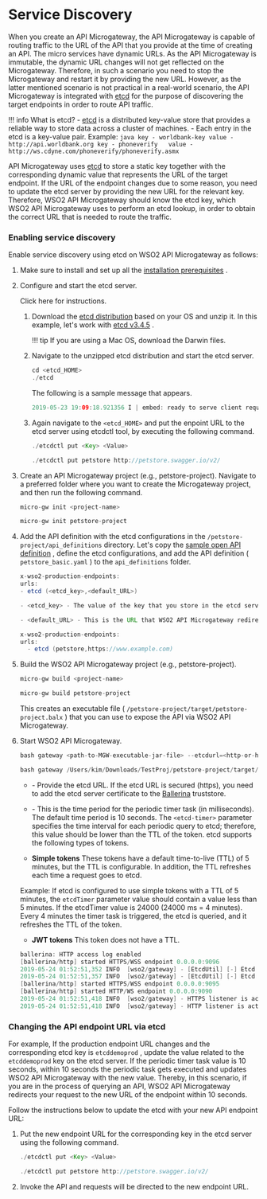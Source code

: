 # Service Discovery

When you create an API Microgateway, the API Microgateway is capable of routing traffic to the URL of the API that you provide at the time of creating an API. The micro services have dynamic URLs. As the API Microgateway is immutable, the dynamic URL changes will not get reflected on the Microgateway. Therefore, in such a scenario you need to stop the Microgateway and restart it by providing the new URL. However, as the latter mentioned scenario is not practical in a real-world scenario, the API Microgateway is integrated with [etcd](https://github.com/etcd-io/etcd) for the purpose of discovering the target endpoints in order to route API traffic.

!!! info
    What is etcd?
    -   [etcd](https://github.com/etcd-io/etcd) is a distributed key-value store that provides a reliable way to store data across a cluster of machines.
    -   Each entry in the etcd is a key-value pair.
    Example:
    ``` java
    key - worldbank-key
    value - http://api.worldbank.org
    key - phoneverify  
    value - http://ws.cdyne.com/phoneverify/phoneverify.asmx
    ```

API Microgateway uses [etcd](https://github.com/etcd-io/etcd) to store a static key together with the corresponding dynamic value that represents the URL of the target endpoint. If the URL of the endpoint changes due to some reason, you need to update the etcd server by providing the new URL for the relevant key. Therefore, WSO2 API Microgateway should know the etcd key, which WSO2 API Microgateway uses to perform an etcd lookup, in order to obtain the correct URL that is needed to route the traffic.

### Enabling service discovery

Enable service discovery using etcd on WSO2 API Microgateway as follows:

1.  Make sure to install and set up all the [installation prerequisites]({{base_path}}/install-and-setup/install-on-vm/) .
2.  Configure and start the etcd server.

    Click here for instructions.

    1.  Download the [etcd distribution](https://github.com/etcd-io/etcd/releases) based on your OS and unzip it.
        In this example, let's work with [etcd v3.4.5](https://github.com/etcd-io/etcd/releases/tag/v3.4.5) .

        !!! tip
            If you are using a Mac OS, download the Darwin files.

    2.  Navigate to the unzipped etcd distribution and start the etcd server.

        ``` java
        cd <etcd_HOME>
        ./etcd
        ```

        The following is a sample message that appears.

        ``` java
        2019-05-23 19:09:18.921356 I | embed: ready to serve client requests
        ```
        
    4.  Again navigate to the ```<etcd_HOME>``` and put the enpoint URL to the etcd server using etcdctl tool, by executing the following command.
        
        ``` java tab="Format"
        ./etcdctl put <Key> <Value>        
        ``` 
          
        ``` java tab="Example"
        ./etcdctl put petstore http://petstore.swagger.io/v2/
        ```             

3.  Create an API Microgateway project (e.g., petstore-project).
    Navigate to a preferred folder where you want to create the Microgateway project, and then run the following command.


    ``` java tab="Format"
    micro-gw init <project-name>
    ```

    ``` java tab="Example"
    micro-gw init petstore-project
    ```

4.  Add the API definition with the etcd configurations in the `/petstore-project/api_definitions` directory.
    Let's copy the [sample open API definition](https://github.com/wso2/product-microgateway/blob/master/samples/petstore_basic.yaml) , define the etcd configurations, and add the API definition ( `petstore_basic.yaml` ) to the `api_definitions` folder.

    ``` java tab="Format"
    x-wso2-production-endpoints:
    urls:
    - etcd (<etcd_key>,<default_URL>)

    - <etcd_key> - The value of the key that you store in the etcd server for the purpose of mapping the endpoint URL.

    - <default_URL> - This is the URL that WSO2 API Microgateway redirects the requests to in the event it is unable to resolve the etcd key or/and is unable to find the etcd server.
    ```
    
    ``` java tab="Example"
    x-wso2-production-endpoints:
    urls:
      - etcd (petstore,https://www.example.com)
    ```

5.  Build the WSO2 API Microgateway project (e.g., petstore-project).

    ``` java tab="Format"
    micro-gw build <project-name>
    ```

    ``` java tab="Example"
    micro-gw build petstore-project
    ```

    This creates an executable file ( `/petstore-project/target/petstore-project.balx` ) that you can use to expose the API via WSO2 API Microgateway.

6.  Start WSO2 API Microgateway.
    

    ``` java tab="Format"
    bash gateway <path-to-MGW-executable-jar-file> --etcdurl=<http-or-https-etcdurl> --etcdtimer=<etcd-timer> 
    ```
    
    ``` java tab="Example"
    bash gateway /Users/kim/Downloads/TestProj/petstore-project/target/petstore-project.jar --etcdurl=http://127.0.0.1:2379 --etcdtimer=10000
    ```
    
    - <etcd-url> - Provide the etcd URL. If the etcd URL is secured (https), you need to add the etcd server certificate to the [Ballerina](https://ballerina.io/) truststore.

    - <etcd-timer> - This is the time period for the periodic timer task (in milliseconds). The default time period is 10 seconds. The `<etcd-timer>` parameter specifies the time interval for each periodic query to etcd; therefore, this value should be lower than the TTL of the token. etcd supports the following types of tokens.

    -   **Simple tokens**
        These tokens have a default time-to-live (TTL) of 5 minutes, but the TTL is configurable. In addition, the TTL refreshes each time a request goes to etcd.

    Example:
        If etcd is configured to use simple tokens with a TTL of 5 minutes, the `etcdTimer` parameter value should contain a value less than 5 minutes. If the etcdTimer value is 24000 (24000 ms = 4 minutes). Every 4 minutes the timer task is triggered, the etcd is queried, and it refreshes the TTL of the token.

    -   **JWT tokens**
        This token does not have a TTL.

    ``` java
    ballerina: HTTP access log enabled
    [ballerina/http] started HTTPS/WSS endpoint 0.0.0.0:9096
    2019-05-24 01:52:51,352 INFO  [wso2/gateway] - [EtcdUtil] [-] Etcd Authentication Successful 
    2019-05-24 01:52:51,357 INFO  [wso2/gateway] - [EtcdUtil] [-] Etcd periodic timer task started with a periodic time of 10000ms 
    [ballerina/http] started HTTPS/WSS endpoint 0.0.0.0:9095
    [ballerina/http] started HTTP/WS endpoint 0.0.0.0:9090
    2019-05-24 01:52:51,418 INFO  [wso2/gateway] - HTTPS listener is active on port 9095 
    2019-05-24 01:52:51,418 INFO  [wso2/gateway] - HTTP listener is active on port 9090
    ```

### Changing the API endpoint URL via etcd

For example, If the production endpoint URL changes and the corresponding etcd key is `etcddemoprod` , update the value related to the `etcddemoprod` key on the etcd server.
If the periodic timer task value is 10 seconds, within 10 seconds the periodic task gets executed and updates WSO2 API Microgateway with the new value. Thereby, in this scenario, if you are in the process of querying an API, WSO2 API Microgateway redirects your request to the new URL of the endpoint within 10 seconds.

Follow the instructions below to update the etcd with your new API endpoint URL:

   1.  Put the new endpoint URL for the corresponding key in the etcd server using the following command.
   
       ``` java tab="Format"
       ./etcdctl put <Key> <Value>
       ```
       
       ``` java tab="Example"
       ./etcdctl put petstore http://petstore.swagger.io/v2/
       ```

   2.  Invoke the API and requests will be directed to the new endpoint URL.
       
